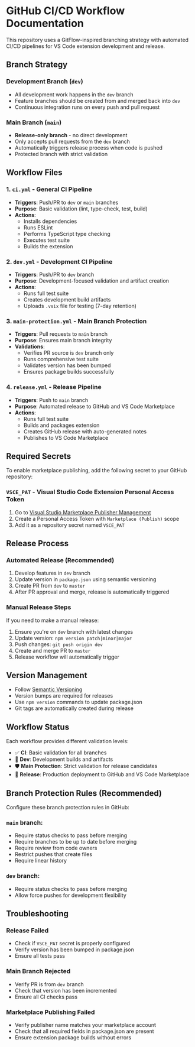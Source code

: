 # GitHub CI/CD Workflow Documentation

This repository uses a GitFlow-inspired branching strategy with automated CI/CD pipelines for VS Code extension development and release.

## Branch Strategy

### Development Branch (`dev`)
- All development work happens in the `dev` branch
- Feature branches should be created from and merged back into `dev`
- Continuous integration runs on every push and pull request

### Main Branch (`main`)
- **Release-only branch** - no direct development
- Only accepts pull requests from the `dev` branch
- Automatically triggers release process when code is pushed
- Protected branch with strict validation

## Workflow Files

### 1. `ci.yml` - General CI Pipeline
- **Triggers**: Push/PR to `dev` or `main` branches
- **Purpose**: Basic validation (lint, type-check, test, build)
- **Actions**: 
  - Installs dependencies
  - Runs ESLint
  - Performs TypeScript type checking
  - Executes test suite
  - Builds the extension

### 2. `dev.yml` - Development CI Pipeline
- **Triggers**: Push/PR to `dev` branch
- **Purpose**: Development-focused validation and artifact creation
- **Actions**:
  - Runs full test suite
  - Creates development build artifacts
  - Uploads `.vsix` file for testing (7-day retention)

### 3. `main-protection.yml` - Main Branch Protection
- **Triggers**: Pull requests to `main` branch
- **Purpose**: Ensures main branch integrity
- **Validations**:
  - Verifies PR source is `dev` branch only
  - Runs comprehensive test suite
  - Validates version has been bumped
  - Ensures package builds successfully

### 4. `release.yml` - Release Pipeline
- **Triggers**: Push to `main` branch
- **Purpose**: Automated release to GitHub and VS Code Marketplace
- **Actions**:
  - Runs full test suite
  - Builds and packages extension
  - Creates GitHub release with auto-generated notes
  - Publishes to VS Code Marketplace

## Required Secrets

To enable marketplace publishing, add the following secret to your GitHub repository:

### `VSCE_PAT` - Visual Studio Code Extension Personal Access Token
1. Go to [Visual Studio Marketplace Publisher Management](https://marketplace.visualstudio.com/manage)
2. Create a Personal Access Token with `Marketplace (Publish)` scope
3. Add it as a repository secret named `VSCE_PAT`

## Release Process

### Automated Release (Recommended)
1. Develop features in `dev` branch
2. Update version in `package.json` using semantic versioning
3. Create PR from `dev` to `master`
4. After PR approval and merge, release is automatically triggered

### Manual Release Steps
If you need to make a manual release:
1. Ensure you're on `dev` branch with latest changes
2. Update version: `npm version patch|minor|major`
3. Push changes: `git push origin dev`
4. Create and merge PR to `master`
5. Release workflow will automatically trigger

## Version Management

- Follow [Semantic Versioning](https://semver.org/)
- Version bumps are required for releases
- Use `npm version` commands to update package.json
- Git tags are automatically created during release

## Workflow Status

Each workflow provides different validation levels:

- ✅ **CI**: Basic validation for all branches
- 🔧 **Dev**: Development builds and artifacts
- 🛡️ **Main Protection**: Strict validation for release candidates
- 🚀 **Release**: Production deployment to GitHub and VS Code Marketplace

## Branch Protection Rules (Recommended)

Configure these branch protection rules in GitHub:

### `main` branch:
- Require status checks to pass before merging
- Require branches to be up to date before merging
- Require review from code owners
- Restrict pushes that create files
- Require linear history

### `dev` branch:
- Require status checks to pass before merging
- Allow force pushes for development flexibility

## Troubleshooting

### Release Failed
- Check if `VSCE_PAT` secret is properly configured
- Verify version has been bumped in package.json
- Ensure all tests pass

### Main Branch Rejected
- Verify PR is from `dev` branch
- Check that version has been incremented
- Ensure all CI checks pass

### Marketplace Publishing Failed
- Verify publisher name matches your marketplace account
- Check that all required fields in package.json are present
- Ensure extension package builds without errors
